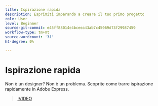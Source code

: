 ```yaml
---
title: Ispirazione rapida
description: Esprimiti imparando a creare il tuo primo progetto
role: User
level: Beginner
source-git-commit: e45ff88014e4bceea43ab7c45069d73f29987459
workflow-type: tm+mt
source-wordcount: '31'
ht-degree: 0%

---
```


# Ispirazione rapida

Non è un designer? Non è un problema. Scoprite come trarre ispirazione rapidamente in Adobe Express.

>[!VIDEO](https://video.tv.adobe.com/v/3420207?quality=12&learn=on&hidetitle=true)
